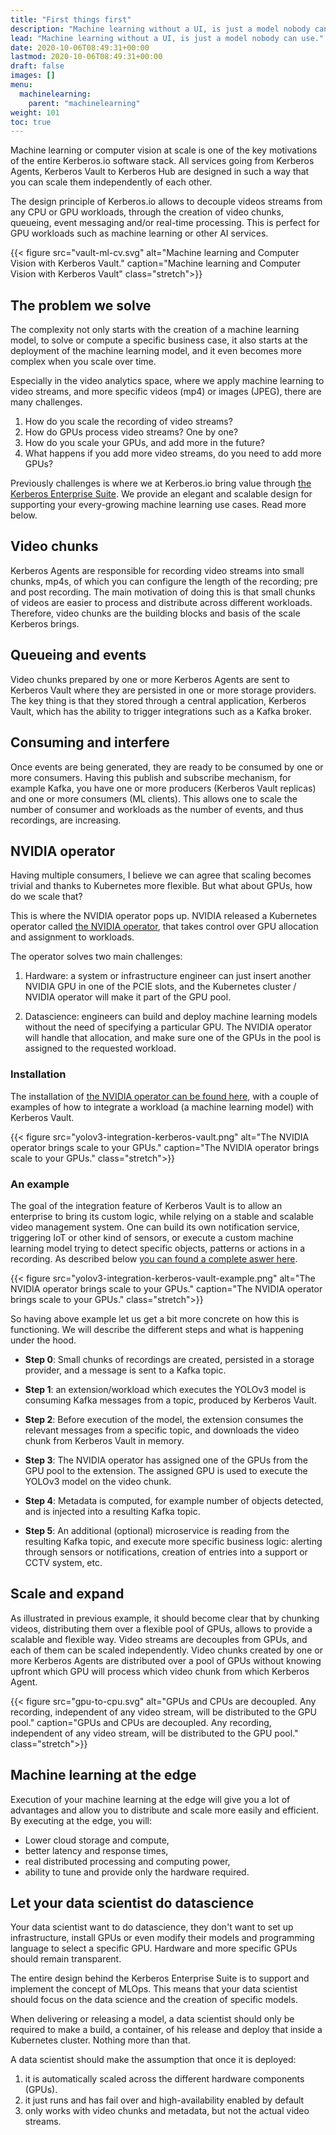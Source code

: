 ```yaml
---
title: "First things first"
description: "Machine learning without a UI, is just a model nobody can use."
lead: "Machine learning without a UI, is just a model nobody can use."
date: 2020-10-06T08:49:31+00:00
lastmod: 2020-10-06T08:49:31+00:00
draft: false
images: []
menu:
  machinelearning:
    parent: "machinelearning"
weight: 101
toc: true
---
```


Machine learning or computer vision at scale is one of the key motivations of the entire Kerberos.io software stack. All services going from Kerberos Agents, Kerberos Vault to Kerberos Hub are designed in such a way that you can scale them independently of each other. 

The design principle of Kerberos.io allows to decouple videos streams from any CPU or GPU workloads, through the creation of video chunks, queueing, event messaging and/or real-time processing. This is perfect for GPU workloads such as machine learning or other AI services.

{{< figure src="vault-ml-cv.svg" alt="Machine learning and Computer Vision with Kerberos Vault." caption="Machine learning and Computer Vision with Kerberos Vault" class="stretch">}}

## The problem we solve

The complexity not only starts with the creation of a machine learning model, to solve or compute a specific business case, it also starts at the deployment of the machine learning model, and it even becomes more complex when you scale over time.

Especially in the video analytics space, where we apply machine learning to video streams, and more specific videos (mp4) or images (JPEG), there are many challenges. 

1. How do you scale the recording of video streams?
2. How do GPUs process video streams? One by one?
3. How do you scale your GPUs, and add more in the future?
4. What happens if you add more video streams, do you need to add more GPUs?

Previously challenges is where we at Kerberos.io bring value through 
[the Kerberos Enterprise Suite](/enterprise/first-things-first). We provide an elegant and scalable design for supporting your every-growing machine learning use cases. Read more below.

## Video chunks

Kerberos Agents are responsible for recording video streams into small chunks, mp4s, of which you can configure the length of the recording; pre and post recording. The main motivation of doing this is that small chunks of videos are easier to process and distribute across different workloads. Therefore, video chunks are the building blocks and basis of the scale Kerberos brings. 

## Queueing and events

Video chunks prepared by one or more Kerberos Agents are sent to Kerberos Vault where they are persisted in one or more storage providers. The key thing is that they stored through a central application, Kerberos Vault, which has the ability to trigger integrations such as a Kafka broker.

## Consuming and interfere 

Once events are being generated, they are ready to be consumed by one or more consumers. Having this publish and subscribe mechanism, for example Kafka, you have one or more producers (Kerberos Vault replicas) and one or more consumers (ML clients). This allows one to scale the number of consumer and workloads as the number of events, and thus recordings, are increasing.

## NVIDIA operator

Having multiple consumers, I believe we can agree that scaling becomes trivial and thanks to Kubernetes more flexible. But what about GPUs, how do we scale that? 

This is where the NVIDIA operator pops up. NVIDIA released a Kubernetes operator called [the NVIDIA operator](https://developer.nvidia.com/blog/nvidia-gpu-operator-simplifying-gpu-management-in-kubernetes/), that takes control over GPU allocation and assignment to workloads.

The operator solves two main challenges:

1. Hardware: a system or infrastructure engineer can just insert another NVIDIA GPU in one of the PCIE slots, and the Kubernetes cluster / NVIDIA operator will make it part of the GPU pool.

2. Datascience: engineers can build and deploy machine learning models without the need of specifying a particular GPU. The NVIDIA operator will handle that allocation, and make sure one of the GPUs in the pool is assigned to the requested workload.

### Installation

The installation of [the NVIDIA operator can be found here](https://github.com/kerberos-io/nvidia-gpu-kubernetes), with a couple of examples of how to integrate a workload (a machine learning model) with Kerberos Vault.

{{< figure src="yolov3-integration-kerberos-vault.png" alt="The NVIDIA operator brings scale to your GPUs." caption="The NVIDIA operator brings scale to your GPUs." class="stretch">}}

### An example

The goal of the integration feature of Kerberos Vault is to allow an enterprise to bring its custom logic, while relying on a stable and scalable video management system. One can build its own notification service, triggering IoT or other kind of sensors, or execute a custom machine learning model trying to detect specific objects, patterns or actions in a recording. As described below [you can found a complete aswer here](https://github.com/kerberos-io/vault-ml).

{{< figure src="yolov3-integration-kerberos-vault-example.png" alt="The NVIDIA operator brings scale to your GPUs." caption="The NVIDIA operator brings scale to your GPUs." class="stretch">}}

So having above example let us get a bit more concrete on how this is functioning. We will describe the different steps and what is happening under the hood.

- **Step 0**: Small chunks of recordings are created, persisted in a storage provider, and a message is sent to a Kafka topic.

- **Step 1**: an extension/workload which executes the YOLOv3 model is consuming Kafka messages from a topic, produced by Kerberos Vault.

- **Step 2**: Before execution of the model, the extension consumes the relevant messages from a specific topic, and downloads the video chunk from Kerberos Vault in memory.

- **Step 3**: The NVIDIA operator has assigned one of the GPUs from the GPU pool to the extension. The assigned GPU is used to execute the YOLOv3 model on the video chunk.

- **Step 4**: Metadata is computed, for example number of objects detected, and is injected into a resulting Kafka topic.

- **Step 5**: An additional (optional) microservice is reading from the resulting Kafka topic, and execute more specific business logic: alerting through sensors or notifications, creation of entries into a support or CCTV system, etc. 

## Scale and expand

As illustrated in previous example, it should become clear that by chunking videos, distributing them over a flexible pool of GPUs, allows to provide a scalable and flexible way. Video streams are decouples from GPUs, and each of them can be scaled independently. Video chunks created by one or more Kerberos Agents are distributed over a pool of GPUs without knowing upfront which GPU will process which video chunk from which Kerberos Agent.

{{< figure src="gpu-to-cpu.svg" alt="GPUs and CPUs are decoupled. Any recording, independent of any video stream, will be distributed to the GPU pool." caption="GPUs and CPUs are decoupled. Any recording, independent of any video stream, will be distributed to the GPU pool." class="stretch">}}

## Machine learning at the edge 

Execution of your machine learning at the edge will give you a lot of advantages and allow you to distribute and scale more easily and efficient. By executing at the edge, you will:

- Lower cloud storage and compute,
- better latency and response times,
- real distributed processing and computing power,
- ability to tune and provide only the hardware required.

## Let your data scientist do datascience

Your data scientist want to do datascience, they don't want to set up infrastructure, install GPUs or even modify their models and programming language to select a specific GPU. Hardware and more specific GPUs should remain transparent.

The entire design behind the Kerberos Enterprise Suite is to support and implement the concept of MLOps. This means that your data scientist should focus on the data science and the creation of specific models. 

When delivering or releasing a model, a data scientist should only be required to make a build, a container, of his release and deploy that inside a Kubernetes cluster. Nothing more than that.

A data scientist should make the assumption that once it is deployed:
1. it is automatically scaled across the different hardware components (GPUs).
2. it just runs and has fail over and high-availability enabled by default
3. only works with video chunks and metadata, but not the actual video streams.
